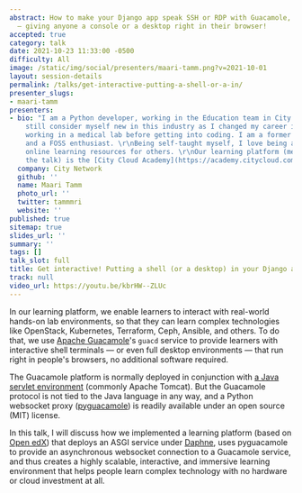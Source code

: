```yaml
---
abstract: How to make your Django app speak SSH or RDP with Guacamole, ASGI and Daphne
  — giving anyone a console or a desktop right in their browser!
accepted: true
category: talk
date: 2021-10-23 11:33:00 -0500
difficulty: All
image: /static/img/social/presenters/maari-tamm.png?v=2021-10-01
layout: session-details
permalink: /talks/get-interactive-putting-a-shell-or-a-in/
presenter_slugs:
- maari-tamm
presenters:
- bio: "I am a Python developer, working in the Education team in City Network. I
    still consider myself new in this industry as I changed my career in late 2018,
    working in a medical lab before getting into coding. I am a former Outreachy intern
    and a FOSS enthusiast. \r\nBeing self-taught myself, I love being a part of providing
    online learning resources for others. \r\nOur learning platform (mentioned in
    the talk) is the [City Cloud Academy](https://academy.citycloud.com)."
  company: City Network
  github: ''
  name: Maari Tamm
  photo_url: ''
  twitter: tammmri
  website: ''
published: true
sitemap: true
slides_url: ''
summary: ''
tags: []
talk_slot: full
title: Get interactive! Putting a shell (or a desktop) in your Django app
track: null
video_url: https://youtu.be/kbrHW--ZLUc
---
```


In our learning platform, we enable learners to interact with real-world hands-on lab environments, so that they can learn complex technologies like OpenStack, Kubernetes, Terraform, Ceph, Ansible, and others. To do that, we use [Apache Guacamole](https://guacamole.apache.org/)'s `guacd` service to provide learners with interactive shell terminals — or even full desktop environments — that run right in people's browsers, no additional software required.

The Guacamole platform is normally deployed in conjunction with [a Java servlet environment](https://guacamole.apache.org/doc/gug/guacamole-architecture.html#web-application) (commonly Apache Tomcat). But the Guacamole protocol is not tied to the Java language in any way, and a Python websocket proxy ([pyguacamole](https://pypi.org/project/pyguacamole/)) is readily available under an open source (MIT) license.

In this talk, I will discuss how we implemented a learning platform (based on [Open edX](https://open.edx.org)) that deploys an ASGI service under [Daphne](https://docs.djangoproject.com/en/3.1/howto/deployment/asgi/daphne/), uses pyguacamole to provide an asynchronous websocket connection to a Guacamole service, and thus creates a highly scalable, interactive, and immersive learning environment that helps people learn complex technology with no hardware or cloud investment at all.
